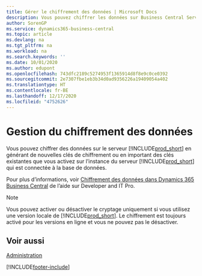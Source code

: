```yaml
---
title: Gérer le chiffrement des données | Microsoft Docs
description: Vous pouvez chiffrer les données sur Business Central Server en générant de nouvelles clés de cryptage ou en important de existantes que bous activez sur le serveur.
author: SorenGP
ms.service: dynamics365-business-central
ms.topic: article
ms.devlang: na
ms.tgt_pltfrm: na
ms.workload: na
ms.search.keywords: ''
ms.date: 10/01/2020
ms.author: edupont
ms.openlocfilehash: 743dfc2189c5274953f1365914d8f8e9c0ce0392
ms.sourcegitcommit: 2e7307fbe1eb3b34d0ad9356226a19409054a402
ms.translationtype: HT
ms.contentlocale: fr-BE
ms.lasthandoff: 12/17/2020
ms.locfileid: "4752626"
---
```

# <a name="managing-data-encryption"></a>Gestion du chiffrement des données
Vous pouvez chiffrer des données sur le serveur [!INCLUDE[prod_short](includes/prod_short.md)] en générant de nouvelles clés de chiffrement ou en important des clés existantes que vous activez sur l’instance du serveur [!INCLUDE[prod_short](includes/prod_short.md)] qui est connectée à la base de données.

Pour plus d’informations, voir [Chiffrement des données dans Dynamics 365 Business Central](/dynamics365/business-central/dev-itpro/developer/devenv-encrypting-data) de l’aide sur Developer and IT Pro.

> [!Note]
> Vous pouvez activer ou désactiver le cryptage uniquement si vous utilisez une version locale de [!INCLUDE[prod_short](includes/prod_short.md)]. Le chiffrement est toujours activé pour les versions en ligne et vous ne pouvez pas le désactiver.

## <a name="see-also"></a>Voir aussi  
[Administration](admin-setup-and-administration.md)


[!INCLUDE[footer-include](includes/footer-banner.md)]